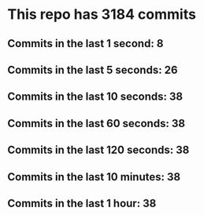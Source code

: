 # This repo has 3184 commits

## Commits in the last 1 second: 8
## Commits in the last 5 seconds: 26
## Commits in the last 10 seconds: 38
## Commits in the last 60 seconds: 38
## Commits in the last 120 seconds: 38
## Commits in the last 10 minutes: 38
## Commits in the last 1 hour: 38
